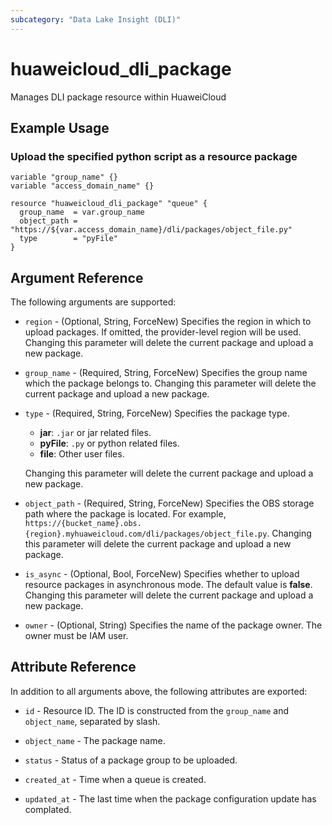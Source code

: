 ```yaml
---
subcategory: "Data Lake Insight (DLI)"
---
```


# huaweicloud_dli_package

Manages DLI package resource within HuaweiCloud

## Example Usage

### Upload the specified python script as a resource package

```hcl
variable "group_name" {}
variable "access_domain_name" {}

resource "huaweicloud_dli_package" "queue" {
  group_name  = var.group_name
  object_path = "https://${var.access_domain_name}/dli/packages/object_file.py"
  type        = "pyFile"
}
```

## Argument Reference

The following arguments are supported:

* `region` - (Optional, String, ForceNew) Specifies the region in which to upload packages.
  If omitted, the provider-level region will be used.
  Changing this parameter will delete the current package and upload a new package.

* `group_name` - (Required, String, ForceNew) Specifies the group name which the package belongs to.
  Changing this parameter will delete the current package and upload a new package.

* `type` - (Required, String, ForceNew) Specifies the package type.
  + **jar**: `.jar` or jar related files.
  + **pyFile**: `.py` or python related files.
  + **file**: Other user files.

  Changing this parameter will delete the current package and upload a new package.

* `object_path` - (Required, String, ForceNew) Specifies the OBS storage path where the package is located.
  For example, `https://{bucket_name}.obs.{region}.myhuaweicloud.com/dli/packages/object_file.py`.
  Changing this parameter will delete the current package and upload a new package.

* `is_async` - (Optional, Bool, ForceNew) Specifies whether to upload resource packages in asynchronous mode.
  The default value is **false**. Changing this parameter will delete the current package and upload a new package.

* `owner` - (Optional, String) Specifies the name of the package owner. The owner must be IAM user.

## Attribute Reference

In addition to all arguments above, the following attributes are exported:

* `id` - Resource ID. The ID is constructed from the `group_name` and `object_name`, separated by slash.

* `object_name` - The package name.

* `status` - Status of a package group to be uploaded.

* `created_at` - Time when a queue is created.

* `updated_at` - The last time when the package configuration update has complated.
